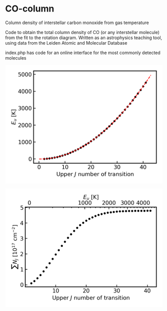 # CO-column
Column density of interstellar carbon monoxide from gas temperature

Code to obtain the total column density of CO (or any interstellar molecule) from the fit to the rotation diagram.
Written as an astrophysics teaching tool, using data from the Leiden Atomic and Molecular Database

index.php has code for an online interface for the most commonly detected molecules

![](https://raw.githubusercontent.com/steviecurran/CO-column/refs/heads/main/Leiden_CO_E-T%3D568_c%3D35.28.png)

![](https://raw.githubusercontent.com/steviecurran/CO-column/refs/heads/main/Leiden_CO_N-T%3D568_c%3D35.28.png)
